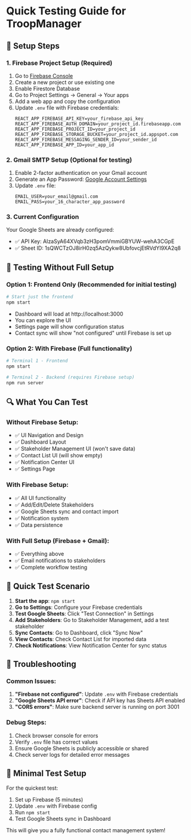 # Quick Testing Guide for TroopManager

## 🚀 Setup Steps

### 1. Firebase Project Setup (Required)
1. Go to [Firebase Console](https://console.firebase.google.com/)
2. Create a new project or use existing one
3. Enable Firestore Database
4. Go to Project Settings → General → Your apps
5. Add a web app and copy the configuration
6. Update `.env` file with Firebase credentials:
   ```
   REACT_APP_FIREBASE_API_KEY=your_firebase_api_key
   REACT_APP_FIREBASE_AUTH_DOMAIN=your_project_id.firebaseapp.com
   REACT_APP_FIREBASE_PROJECT_ID=your_project_id
   REACT_APP_FIREBASE_STORAGE_BUCKET=your_project_id.appspot.com
   REACT_APP_FIREBASE_MESSAGING_SENDER_ID=your_sender_id
   REACT_APP_FIREBASE_APP_ID=your_app_id
   ```

### 2. Gmail SMTP Setup (Optional for testing)
1. Enable 2-factor authentication on your Gmail account
2. Generate an App Password: [Google Account Settings](https://myaccount.google.com/apppasswords)
3. Update `.env` file:
   ```
   EMAIL_USER=your_email@gmail.com
   EMAIL_PASS=your_16_character_app_password
   ```

### 3. Current Configuration
Your Google Sheets are already configured:
- ✅ API Key: AIzaSyA64XVqb3zH3pomVmmiGBYUW-wehA3CGpE
- ✅ Sheet ID: 1sQWCTzOJ8irH0zq5AzQykw8UbfovcjEtRVdYI9XA2q8

## 🧪 Testing Without Full Setup

### Option 1: Frontend Only (Recommended for initial testing)
```bash
# Start just the frontend
npm start
```
- Dashboard will load at http://localhost:3000
- You can explore the UI
- Settings page will show configuration status
- Contact sync will show "not configured" until Firebase is set up

### Option 2: With Firebase (Full functionality)
```bash
# Terminal 1 - Frontend
npm start

# Terminal 2 - Backend (requires Firebase setup)
npm run server
```

## 🔍 What You Can Test

### Without Firebase Setup:
- ✅ UI Navigation and Design
- ✅ Dashboard Layout
- ✅ Stakeholder Management UI (won't save data)
- ✅ Contact List UI (will show empty)
- ✅ Notification Center UI
- ✅ Settings Page

### With Firebase Setup:
- ✅ All UI functionality
- ✅ Add/Edit/Delete Stakeholders
- ✅ Google Sheets sync and contact import
- ✅ Notification system
- ✅ Data persistence

### With Full Setup (Firebase + Gmail):
- ✅ Everything above
- ✅ Email notifications to stakeholders
- ✅ Complete workflow testing

## 📝 Quick Test Scenario

1. **Start the app**: `npm start`
2. **Go to Settings**: Configure your Firebase credentials
3. **Test Google Sheets**: Click "Test Connection" in Settings
4. **Add Stakeholders**: Go to Stakeholder Management, add a test stakeholder
5. **Sync Contacts**: Go to Dashboard, click "Sync Now"
6. **View Contacts**: Check Contact List for imported data
7. **Check Notifications**: View Notification Center for sync status

## 🚨 Troubleshooting

### Common Issues:
1. **"Firebase not configured"**: Update `.env` with Firebase credentials
2. **"Google Sheets API error"**: Check if API key has Sheets API enabled
3. **"CORS errors"**: Make sure backend server is running on port 3001

### Debug Steps:
1. Check browser console for errors
2. Verify `.env` file has correct values
3. Ensure Google Sheets is publicly accessible or shared
4. Check server logs for detailed error messages

## 🎯 Minimal Test Setup

For the quickest test:
1. Set up Firebase (5 minutes)
2. Update `.env` with Firebase config
3. Run `npm start`
4. Test Google Sheets sync in Dashboard

This will give you a fully functional contact management system!